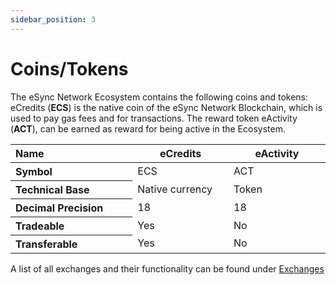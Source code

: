 ```yaml
---
sidebar_position: 3
---
```


# Coins/Tokens

The eSync Network Ecosystem contains the following coins and tokens:
eCredits (**ECS**) is the native coin of the eSync Network Blockchain, which is used to pay gas fees and for transactions. The reward token eActivity (**ACT**), can be earned as reward for being active in the Ecosystem.

<table>
<thead>
<tr><th align="left" width="250">Name</th><th width="200">eCredits</th><th width="200">eActivity</th></tr>
</thead>
<tbody>
<tr><th align="left">Symbol</th><td>ECS</td><td>ACT</td></tr>
<tr><th align="left">Technical Base</th><td>Native currency</td><td>Token</td></tr>
<tr><th align="left">Decimal Precision</th><td>18</td><td>18</td></tr>
<tr><th align="left">Tradeable</th><td>Yes</td><td>No</td></tr>
<tr><th align="left">Transferable</th><td>Yes</td><td>No</td></tr>
</tbody>
</table>

A list of all exchanges and their functionality can be found under [Exchanges](/docs/ecosystem/real-world-use-cases/ecredits/exchanges.md)
